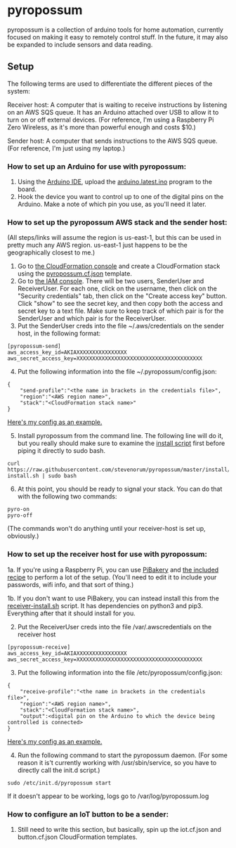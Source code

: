 # pyropossum

pyropossum is a collection of arduino tools for home automation, currently focused on making it easy to remotely control stuff.  In the future, it may also be expanded to include sensors and data reading.

## Setup
The following terms are used to differentiate the different pieces of the system:

Receiver host: A computer that is waiting to receive instructions by listening on an AWS SQS queue.  It has an Arduino attached over USB to allow it to turn on or off external devices.  (For reference, I'm using a Raspberry Pi Zero Wireless, as it's more than powerful enough and costs $10.)

Sender host: A computer that sends instructions to the AWS SQS queue.  (For reference, I'm just using my laptop.)

### How to set up an Arduino for use with pyropossum:
1. Using the [Arduino IDE](https://www.arduino.cc/en/Main/Software), upload the [arduino.latest.ino](ino/arduino.latest.ino) program to the board.
2. Hook the device you want to control up to one of the digital pins on the Arduino.  Make a note of which pin you use, as you'll need it later.

### How to set up the pyropossum AWS stack and the sender host:
(All steps/links will assume the region is us-east-1, but this can be used in pretty much any AWS region.  us-east-1 just happens to be the geographically closest to me.)
1. Go to [the CloudFormation console](https://console.aws.amazon.com/cloudformation/home?region=us-east-1#/stacks "CloudFormation Console (us-east-1)") and create a CloudFormation stack using the [pyropossum.cf.json](cloudformation/pyropossum.cf.json) template.
2. Go to [the IAM console](https://console.aws.amazon.com/iam/home?region=us-east-1#/users "IAM Console").  There will be two users, <SystemID>SenderUser and <SystemID>ReceiverUser.  For each one, click on the username, then click on the "Security credentials" tab, then click on the "Create access key" button.  Click "show" to see the secret key, and then copy both the access and secret key to a text file.  Make sure to keep track of which pair is for the SenderUser and which pair is for the ReceiverUser.
3. Put the SenderUser creds into the file ~/.aws/credentials on the sender host, in the following format:
```
[pyropossum-send]
aws_access_key_id=AKIAXXXXXXXXXXXXXXXX
aws_secret_access_key=XXXXXXXXXXXXXXXXXXXXXXXXXXXXXXXXXXXXXXXX
```
4. Put the following information into the file ~/.pyropossum/config.json:
```
{
    "send-profile":"<the name in brackets in the credentials file>",
    "region":"<AWS region name>",
    "stack":"<CloudFormation stack name>"
}
```
[Here's my config as an example.](config/sender-config.json)

5. Install pyropossum from the command line.  The following line will do it, but you really should make sure to examine the [install script](install/sender-install.sh) first before piping it directly to sudo bash.
```
curl https://raw.githubusercontent.com/stevenorum/pyropossum/master/install/sender-install.sh | sudo bash
```
6. At this point, you should be ready to signal your stack.  You can do that with the following two commands:
```
pyro-on
pyro-off
```
(The commands won't do anything until your receiver-host is set up, obviously.)

### How to set up the receiver host for use with pyropossum:
1a. If you're using a Raspberry Pi, you can use [PiBakery](http://www.pibakery.org) and [the included recipe](pibakery-recipe.xml) to perform a lot of the setup.  (You'll need to edit it to include your passwords, wifi info, and that sort of thing.)

1b. If you don't want to use PiBakery, you can instead install this from the [receiver-install.sh](install/receiver-install.sh) script.  It has dependencies on python3 and pip3.  Everything after that it should install for you.

2. Put the ReceiverUser creds into the file /var/.awscredentials on the receiver host
```
[pyropossum-receive]
aws_access_key_id=AKIAXXXXXXXXXXXXXXXX
aws_secret_access_key=XXXXXXXXXXXXXXXXXXXXXXXXXXXXXXXXXXXXXXXX
```
3. Put the following information into the file /etc/pyropossum/config.json:
```
{
    "receive-profile":"<the name in brackets in the credentials file>",
    "region":"<AWS region name>",
    "stack":"<CloudFormation stack name>",
    "output":<digital pin on the Arduino to which the device being controlled is connected>
}
```
[Here's my config as an example.](config/receiver-config.json)

4. Run the following command to start the pyropossum daemon.  (For some reason it is't currently working with /usr/sbin/service, so you have to directly call the init.d script.)
```
sudo /etc/init.d/pyropossum start
```
If it doesn't appear to be working, logs go to /var/log/pyropossum.log

### How to configure an IoT button to be a sender:
1. Still need to write this section, but basically, spin up the iot.cf.json and button.cf.json CloudFormation templates.
